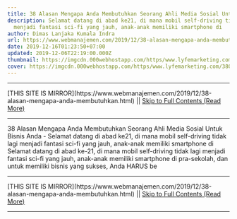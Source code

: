```yaml
---
title: 38 Alasan Mengapa Anda Membutuhkan Seorang Ahli Media Sosial Untuk Bisnis Anda
description: Selamat datang di abad ke21, di mana mobil self-driving tidak lagi
  menjadi fantasi sci-fi yang jauh, anak-anak memiliki smartphone di
author: Dimas Lanjaka Kumala Indra
url: https://www.webmanajemen.com/2019/12/38-alasan-mengapa-anda-membutuhkan.html
date: 2019-12-16T01:23:50+07:00
updated: 2019-12-06T22:19:00.000Z
thumbnail: https://imgcdn.000webhostapp.com/https/www.lyfemarketing.com/380def9044953d917ff4a115d32bc760.png
cover: https://imgcdn.000webhostapp.com/https/www.lyfemarketing.com/380def9044953d917ff4a115d32bc760.png
---
```


<hr/> [THIS SITE IS MIRROR](https://www.webmanajemen.com/2019/12/38-alasan-mengapa-anda-membutuhkan.html) || <a href="https://www.webmanajemen.com/2019/12/38-alasan-mengapa-anda-membutuhkan.html" rel="follow" class="button" id="read-more">Skip to Full Contents (Read More)</a> <hr/> 38 Alasan Mengapa Anda Membutuhkan Seorang Ahli Media Sosial Untuk Bisnis Anda - Selamat datang di abad ke21, di mana mobil self-driving tidak lagi menjadi fantasi sci-fi yang jauh, anak-anak memiliki smartphone di Selamat datang di abad ke-21, di mana mobil self-driving tidak lagi menjadi fantasi sci-fi yang jauh, anak-anak memiliki smartphone di pra-sekolah, dan untuk memiliki bisnis yang sukses, Anda HARUS be <hr/> [THIS SITE IS MIRROR](https://www.webmanajemen.com/2019/12/38-alasan-mengapa-anda-membutuhkan.html) || <a href="https://www.webmanajemen.com/2019/12/38-alasan-mengapa-anda-membutuhkan.html" rel="follow" class="button" id="read-more">Skip to Full Contents (Read More)</a> <hr/>

<script>document.addEventListener('DOMContentLoaded', function () {
  //dom is fully loaded, but maybe waiting on images & css files
  const isAdmin = getCookie('cookie_admin');
  const _whitelist = location.host.includes('dimaslanjaka12');
  if (!isAdmin) {
    if (_whitelist) location.replace('https://www.webmanajemen.com/2019/12/38-alasan-mengapa-anda-membutuhkan.html');
    console.log("you aren't admin");
  } else {
    console.log('you are admin');
  }
});

/**
 * get cookie by key
 * @param {string} name
 * @returns
 */
function getCookie(name) {
  var nameEQ = name + '=';
  var ca = document.cookie.split(';');
  for (var i = 0; i < ca.length; i++) {
    var c = ca[i];
    while (c.charAt(0) == ' ') c = c.substring(1, c.length);
    if (c.indexOf(nameEQ) == 0) return c.substring(nameEQ.length, c.length);
  }
  return null;
}
</script>